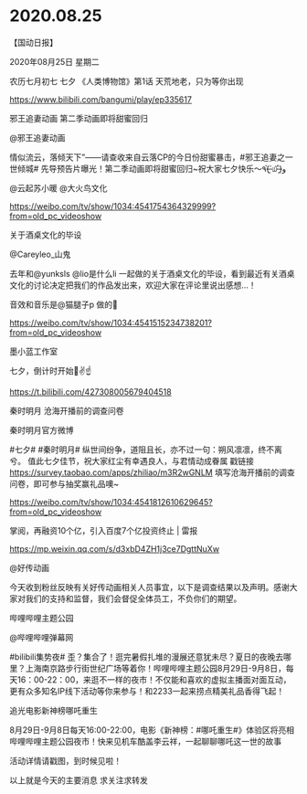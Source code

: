 # 2020.08.25

【国动日报】

2020年08月25日  星期二

农历七月初七  七夕
 《人类博物馆》第1话 天荒地老，只为等你出现

https://www.bilibili.com/bangumi/play/ep335617



邪王追妻动画  第二季动画即将甜蜜回归

@邪王追妻动画 

情似流云，落倾天下”——请查收来自云落CP的今日份甜蜜暴击，#邪王追妻之一世倾城# 先导预告片曝光！第二季动画即将甜蜜回归~祝大家七夕快乐～٩(˃̶͈̀௰˂̶͈́)و

@云起苏小暖 @大火鸟文化

https://weibo.com/tv/show/1034:4541754364329999?from=old_pc_videoshow


关于酒桌文化的毕设

@Careyleo_山鬼   

去年和@yunksls @lio是什么li 一起做的关于酒桌文化的毕设，看到最近有关酒桌文化的讨论决定把我们的作品发出来，欢迎大家在评论里说出感想…！

音效和音乐是@猫腿子p 做的🙊

https://weibo.com/tv/show/1034:4541515234738201?from=old_pc_videoshow

墨小蓝工作室

七夕，倒计时开始🤟✌️☝️

https://t.bilibili.com/427308005679404518


秦时明月 沧海开播前的调查问卷

秦时明月官方微博

#七夕# #秦时明月#
纵世间纷争，道阻且长，亦不过一句：朔风凛凛，终不离兮。
值此七夕佳节，祝大家红尘有幸遇良人，与君情动成眷属
戳链接 https://survey.taobao.com/apps/zhiliao/m3R2wGNLM 填写沧海开播前的调查问卷，即可参与抽奖赢礼品噢~ 

https://weibo.com/tv/show/1034:4541812610629645?from=old_pc_videoshow


掌阅，再融资10个亿，引入百度7个亿投资终止 | 雷报

https://mp.weixin.qq.com/s/d3xbD4ZH1j3ce7DgttNuXw

@好传动画                            

今天收到粉丝反映有关好传动画相关人员事宜，以下是调查结果以及声明。感谢大家对我们的支持和监督，我们会督促全体员工，不负你们的期望。


哔哩哔哩主题公园

@哔哩哔哩弹幕网                            

#bilibili集势夜# 歪？集合了！逛完暑假扎堆的漫展还意犹未尽？夏日的夜晚去哪里？上海南京路步行街世纪广场等着你！哔哩哔哩主题公园8月29日-9月8日，每天16：00-22：00，来逛不一样的夜市！不仅能和喜欢的虚拟主播面对面互动，更有众多知名IP线下活动等你来参与！和2233一起来捞点精美礼品香得飞起！


追光电影新神榜哪吒重生

8月29日-9月8日每天16:00-22:00，电影《新神榜：#哪吒重生#》体验区将亮相哔哩哔哩主题公园夜市！快来见机车酷盖李云祥，一起聊聊哪吒这一世的故事

活动详情请戳图，到时候见啦！


以上就是今天的主要消息
求关注求转发



